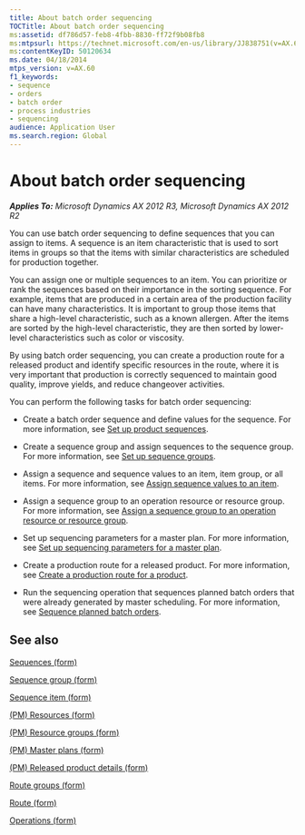 ```yaml
---
title: About batch order sequencing
TOCTitle: About batch order sequencing
ms:assetid: df786d57-feb8-4fbb-8830-ff72f9b08fb8
ms:mtpsurl: https://technet.microsoft.com/en-us/library/JJ838751(v=AX.60)
ms:contentKeyID: 50120634
ms.date: 04/18/2014
mtps_version: v=AX.60
f1_keywords:
- sequence
- orders
- batch order
- process industries
- sequencing
audience: Application User
ms.search.region: Global
---
```


# About batch order sequencing 


_**Applies To:** Microsoft Dynamics AX 2012 R3, Microsoft Dynamics AX 2012 R2_

You can use batch order sequencing to define sequences that you can assign to items. A sequence is an item characteristic that is used to sort items in groups so that the items with similar characteristics are scheduled for production together.

You can assign one or multiple sequences to an item. You can prioritize or rank the sequences based on their importance in the sorting sequence. For example, items that are produced in a certain area of the production facility can have many characteristics. It is important to group those items that share a high-level characteristic, such as a known allergen. After the items are sorted by the high-level characteristic, they are then sorted by lower-level characteristics such as color or viscosity.

By using batch order sequencing, you can create a production route for a released product and identify specific resources in the route, where it is very important that production is correctly sequenced to maintain good quality, improve yields, and reduce changeover activities.

You can perform the following tasks for batch order sequencing:

  - Create a batch order sequence and define values for the sequence. For more information, see [Set up product sequences](set-up-product-sequences.md).

  - Create a sequence group and assign sequences to the sequence group. For more information, see [Set up sequence groups](set-up-sequence-groups.md).

  - Assign a sequence and sequence values to an item, item group, or all items. For more information, see [Assign sequence values to an item](assign-sequence-values-to-an-item.md).

  - Assign a sequence group to an operation resource or resource group. For more information, see [Assign a sequence group to an operation resource or resource group](assign-a-sequence-group-to-an-operation-resource-or-resource-group.md).

  - Set up sequencing parameters for a master plan. For more information, see [Set up sequencing parameters for a master plan](set-up-sequencing-parameters-for-a-master-plan.md).

  - Create a production route for a released product. For more information, see [Create a production route for a product](create-a-production-route-for-a-product.md).

  - Run the sequencing operation that sequences planned batch orders that were already generated by master scheduling. For more information, see [Sequence planned batch orders](sequence-planned-batch-orders.md).

## See also

[Sequences (form)](https://technet.microsoft.com/en-us/library/jj838758\(v=ax.60\))

[Sequence group (form)](https://technet.microsoft.com/en-us/library/jj838755\(v=ax.60\))

[Sequence item (form)](https://technet.microsoft.com/en-us/library/jj838760\(v=ax.60\))

[(PM) Resources (form)](https://technet.microsoft.com/en-us/library/jj838773\(v=ax.60\))

[(PM) Resource groups (form)](https://technet.microsoft.com/en-us/library/jj838756\(v=ax.60\))

[(PM) Master plans (form)](https://technet.microsoft.com/en-us/library/jj838759\(v=ax.60\))

[(PM) Released product details (form)](https://technet.microsoft.com/en-us/library/hh352306\(v=ax.60\))

[Route groups (form)](https://technet.microsoft.com/en-us/library/aa596433\(v=ax.60\))

[Route (form)](https://technet.microsoft.com/en-us/library/aa550121\(v=ax.60\))

[Operations (form)](https://technet.microsoft.com/en-us/library/aa548958\(v=ax.60\))

  


